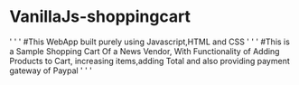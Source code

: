 # VanillaJs-shoppingcart
' ' '
#This WebApp built purely using Javascript,HTML and CSS
' ' '
#This is a Sample Shopping Cart Of a News Vendor, With Functionality of Adding Products to Cart, increasing items,adding Total and also providing payment gateway of Paypal
' ' '
